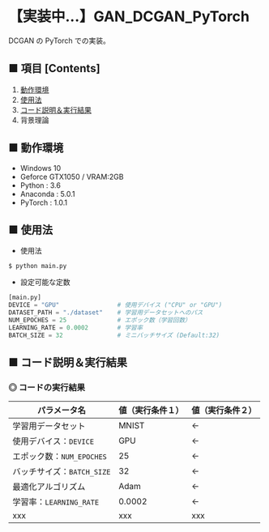 # 【実装中...】GAN_DCGAN_PyTorch
DCGAN の PyTorch での実装。

## ■ 項目 [Contents]
1. [動作環境](#動作環境)
1. [使用法](#使用法)
1. [コード説明＆実行結果](#コード説明＆実行結果)
1. 背景理論

## ■ 動作環境

- Windows 10
- Geforce GTX1050 / VRAM:2GB
- Python : 3.6
- Anaconda : 5.0.1
- PyTorch : 1.0.1

## ■ 使用法

- 使用法
```
$ python main.py
```

- 設定可能な定数
```python
[main.py]
DEVICE = "GPU"                # 使用デバイス ("CPU" or "GPU")
DATASET_PATH = "./dataset"    # 学習用データセットへのパス
NUM_EPOCHES = 25              # エポック数（学習回数）
LEARNING_RATE = 0.0002        # 学習率
BATCH_SIZE = 32               # ミニバッチサイズ (Default:32)
```


<a id="コード説明＆実行結果"></a>

## ■ コード説明＆実行結果

### ◎ コードの実行結果

|パラメータ名|値（実行条件１）|値（実行条件２）|
|---|---|---|
|学習用データセット|MNIST|←|
|使用デバイス：`DEVICE`|GPU|←|
|エポック数：`NUM_EPOCHES`|25|←|
|バッチサイズ：`BATCH_SIZE`|32|←|
|最適化アルゴリズム|Adam|←|
|学習率：`LEARNING_RATE`|0.0002|←|
|xxx|xxx|xxx|
